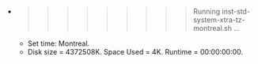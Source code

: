 * >>>>>>>>> Running inst-std-system-xtra-tz-montreal.sh ...
  * Set time: Montreal.
  * Disk size = 4372508K. Space Used = 4K. Runtime = 00:00:00:00.
